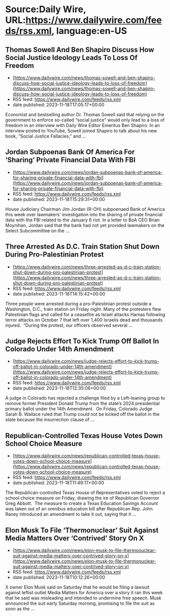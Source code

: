 # Source:Daily Wire, URL:https://www.dailywire.com/feeds/rss.xml, language:en-US

## Thomas Sowell And Ben Shapiro Discuss How Social Justice Ideology Leads To Loss Of Freedom
 - [https://www.dailywire.com/news/thomas-sowell-and-ben-shapiro-discuss-how-social-justice-ideology-leads-to-loss-of-freedom](https://www.dailywire.com/news/thomas-sowell-and-ben-shapiro-discuss-how-social-justice-ideology-leads-to-loss-of-freedom)
 - RSS feed: https://www.dailywire.com/feeds/rss.xml
 - date published: 2023-11-18T17:05:17+00:00

Economist and bestselling author Dr. Thomas Sowell said that relying on the government to enforce so-called “social justice” would only lead to a loss of freedom in an interview with Daily Wire Editor Emeritus Ben Shapiro. In an interview posted to YouTube, Sowell joined Shapiro to talk about his new book, “Social Justice Fallacies,” and ...

## Jordan Subpoenas Bank Of America For ‘Sharing’ Private Financial Data With FBI
 - [https://www.dailywire.com/news/jordan-subpoenas-bank-of-america-for-sharing-private-financial-data-with-fbi](https://www.dailywire.com/news/jordan-subpoenas-bank-of-america-for-sharing-private-financial-data-with-fbi)
 - RSS feed: https://www.dailywire.com/feeds/rss.xml
 - date published: 2023-11-18T15:29:31+00:00

House Judiciary Chairman Jim Jordan (R-OH) subpoenaed Bank of America this week over lawmakers&#8217; investigation into the sharing of private financial data with the FBI related to the January 6 riot. In a letter to BoA CEO Brian Moynihan, Jordan said that the bank had not yet provided lawmakers on the Select Subcommittee on the ...

## Three Arrested As D.C. Train Station Shut Down During Pro-Palestinian Protest
 - [https://www.dailywire.com/news/three-arrested-as-d-c-train-station-shut-down-during-pro-palestinian-protest](https://www.dailywire.com/news/three-arrested-as-d-c-train-station-shut-down-during-pro-palestinian-protest)
 - RSS feed: https://www.dailywire.com/feeds/rss.xml
 - date published: 2023-11-18T14:15:42+00:00

Three people were arrested during a pro-Palestinian protest outside a Washington, D.C., train station on Friday night. Many of the protesters flew Palestinian flags and called for a ceasefire as Israel attacks Hamas following terror attacks on October 7 that left over 1,400 Israelis dead and thousands injured.  “During the protest, our officers observed several ...

## Judge Rejects Effort To Kick Trump Off Ballot In Colorado Under 14th Amendment
 - [https://www.dailywire.com/news/judge-rejects-effort-to-kick-trump-off-ballot-in-colorado-under-14th-amendment](https://www.dailywire.com/news/judge-rejects-effort-to-kick-trump-off-ballot-in-colorado-under-14th-amendment)
 - RSS feed: https://www.dailywire.com/feeds/rss.xml
 - date published: 2023-11-18T12:35:06+00:00

A judge in Colorado has rejected a challenge filed by a Left-leaning group to remove former President Donald Trump from the state&#8217;s 2024 presidential primary ballot under the 14th Amendment.  On Friday, Colorado Judge Sarah B. Wallace ruled that Trump could not be kicked off the ballot in the state because the insurrection clause of ...

## Republican-Controlled Texas House Votes Down School Choice Measure
 - [https://www.dailywire.com/news/republican-controlled-texas-house-votes-down-school-choice-measure](https://www.dailywire.com/news/republican-controlled-texas-house-votes-down-school-choice-measure)
 - RSS feed: https://www.dailywire.com/feeds/rss.xml
 - date published: 2023-11-18T11:49:17+00:00

The Republican-controlled Texas House of Representatives voted to reject a school choice measure on Friday, drawing the ire of Republican Governor Greg Abbott.  The measure to create a Texas Education Savings Account was taken out of an omnibus education bill after Republican Rep. John Raney introduced an amendment to take it out, saying that it ...

## Elon Musk To File ‘Thermonuclear’ Suit Against Media Matters Over ‘Contrived’ Story On X
 - [https://www.dailywire.com/news/elon-musk-to-file-thermonuclear-suit-against-media-matters-over-contrived-story-on-x](https://www.dailywire.com/news/elon-musk-to-file-thermonuclear-suit-against-media-matters-over-contrived-story-on-x)
 - RSS feed: https://www.dailywire.com/feeds/rss.xml
 - date published: 2023-11-18T10:12:26+00:00

X owner Elon Musk said on Saturday that he would be filing a lawsuit against leftist outlet Media Matters for America over a story it ran this week that he said was misleading and intended to undermine free speech. Musk announced the suit early Saturday morning, promising to file the suit as soon as the ...

